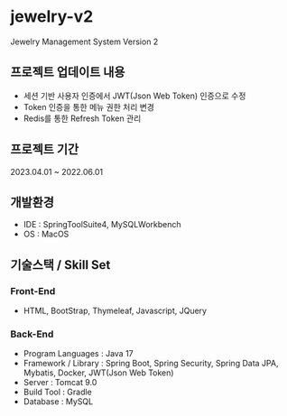 # jewelry-v2
Jewelry Management System Version 2

## 프로젝트 업데이트 내용
- 세션 기반 사용자 인증에서 JWT(Json Web Token) 인증으로 수정
- Token 인증을 통한 메뉴 권한 처리 변경
- Redis를 통한 Refresh Token 관리

## 프로젝트 기간
2023.04.01 ~ 2022.06.01

## 개발환경
- IDE : SpringToolSuite4, MySQLWorkbench
- OS : MacOS

## 기술스택 / Skill Set
### Front-End
- HTML, BootStrap, Thymeleaf, Javascript, JQuery

### Back-End
- Program Languages : Java 17
- Framework / Library : Spring Boot, Spring Security, Spring Data JPA, Mybatis, Docker, JWT(Json Web Token)
- Server : Tomcat 9.0
- Build Tool : Gradle
- Database : MySQL

